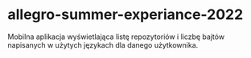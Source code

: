 # allegro-summer-experiance-2022
Mobilna aplikacja wyświetlająca listę repozytoriów i liczbę bajtów napisanych w użytych językach dla danego użytkownika.
